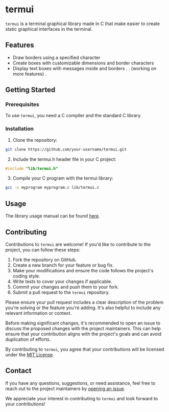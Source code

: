 # termui

`termui` is a terminal graphical library made in C that make easier to create static graphical interfaces in the terminal.

## Features

- Draw borders using a specified character
- Create boxes with customizable dimensions and border characters
- Display text boxes with messages inside and borders
.
. (working on more features)
.

## Getting Started

### Prerequisites

To use `termui`, you need a C compiler and the standard C library.

### Installation

1. Clone the repository:

```bash
git clone https://github.com/your-username/termui.git
```

2. Include the termui.h header file in your C project:

```c
#include "lib/termui.h"
```

3. Compile your C program with the termui library:
```bash
gcc -o myprogram myprogram.c lib/termui.c
```

## Usage

The library usage manual can be found [here](./lib/USAGE.md).

## Contributing

Contributions to `termui` are welcome! If you'd like to contribute to the project, you can follow these steps:

1. Fork the repository on GitHub.
2. Create a new branch for your feature or bug fix.
3. Make your modifications and ensure the code follows the project's coding style.
4. Write tests to cover your changes if applicable.
5. Commit your changes and push them to your fork.
6. Submit a pull request to the `termui` repository.

Please ensure your pull request includes a clear description of the problem you're solving or the feature you're adding. It's also helpful to include any relevant information or context.

Before making significant changes, it's recommended to open an issue to discuss the proposed changes with the project maintainers. This can help ensure that your contribution aligns with the project's goals and can avoid duplication of efforts.

By contributing to `termui`, you agree that your contributions will be licensed under the [MIT License](LICENSE).

## Contact

If you have any questions, suggestions, or need assistance, feel free to reach out to the project maintainers by [opening an issue](https://github.com/Anthhon/termui/issues).

We appreciate your interest in contributing to `termui` and look forward to your contributions!
